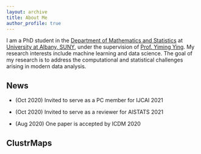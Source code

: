 ```yaml
---
layout: archive
title: About Me
author_profile: true
---
```


I am a PhD student in the [Department of Mathematics and Statistics](https://www.albany.edu/math) at [University at Albany, SUNY](https://www.albany.edu/), under the supervision of [Prof. Yiming Ying](https://www.albany.edu/~yy298919/). My research interests include machine learning and data science. The goal of my research is to address the computational and statistical challenges arising in modern data analysis.

## News

* (Oct 2020) Invited to serve as a PC member for IJCAI 2021

* (Oct 2020) Invited to serve as a reviewer for AISTATS 2021

* (Aug 2020) One paper is accepted by ICDM 2020

## ClustrMaps

<script type='text/javascript' id='clustrmaps' src='//cdn.clustrmaps.com/map_v2.js?cl=ffffff&w=a&t=n&d=SDmmhatKNFc_Nfgc4DN9vMhZR3AqerZqTXMV-ftRQaU'></script>
